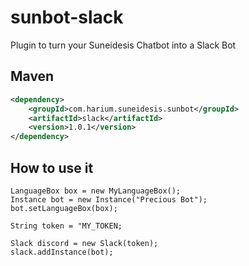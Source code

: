# sunbot-slack
Plugin to turn your Suneidesis Chatbot into a Slack Bot

## Maven
```xml
<dependency>
    <groupId>com.harium.suneidesis.sunbot</groupId>
    <artifactId>slack</artifactId>
    <version>1.0.1</version>
</dependency>
```

## How to use it

```
LanguageBox box = new MyLanguageBox();
Instance bot = new Instance("Precious Bot");
bot.setLanguageBox(box);

String token = "MY_TOKEN;

Slack discord = new Slack(token);
slack.addInstance(bot);
```
